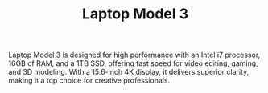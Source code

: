 ---
id: 3
title:  "Laptop Model 3"
body:   "Laptop Model 3 is designed for high performance with an Intel i7 processor, 16GB of RAM, and a 1TB SSD, offering fast speed for video editing, gaming, and 3D modeling. With a 15.6-inch 4K display, it delivers superior clarity, making it a top choice for creative professionals."
imageCard: "/src/assets/images/camip.jpg"
---